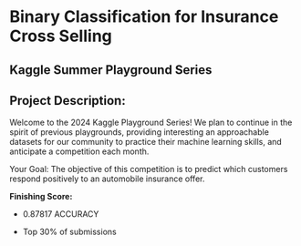 # Binary Classification for Insurance Cross Selling

## Kaggle Summer Playground Series

## Project Description: 

Welcome to the 2024 Kaggle Playground Series! We plan to continue in the spirit of previous playgrounds, providing interesting an approachable datasets for our community to practice their machine learning skills, and anticipate a competition each month.

Your Goal: The objective of this competition is to predict which customers respond positively to an automobile insurance offer.

**Finishing Score:**

- 0.87817 ACCURACY
 
- Top 30% of submissions
